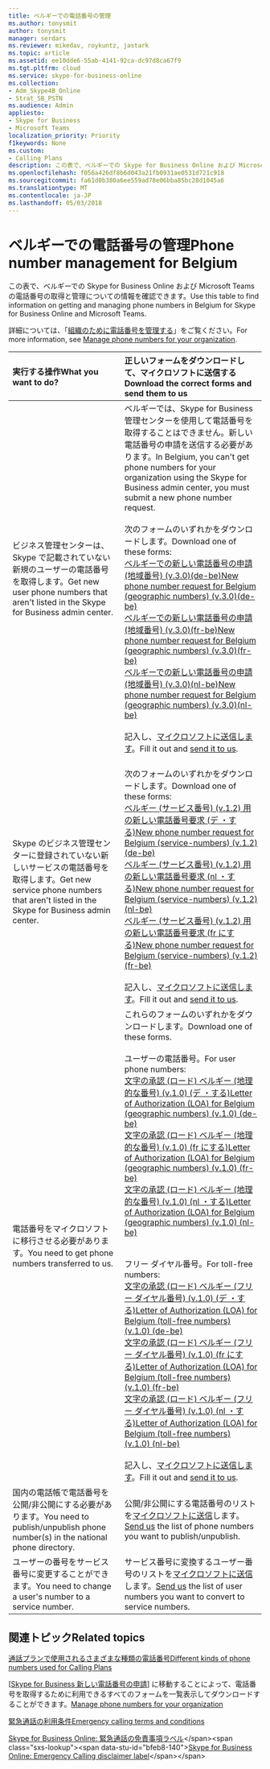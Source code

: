 ```yaml
---
title: ベルギーでの電話番号の管理
ms.author: tonysmit
author: tonysmit
manager: serdars
ms.reviewer: mikedav, roykuntz, jastark
ms.topic: article
ms.assetid: ee10dde6-55ab-4141-92ca-dc97d8ca67f9
ms.tgt.pltfrm: cloud
ms.service: skype-for-business-online
ms.collection:
- Adm_Skype4B_Online
- Strat_SB_PSTN
ms.audience: Admin
appliesto:
- Skype for Business
- Microsoft Teams
localization_priority: Priority
f1keywords: None
ms.custom:
- Calling Plans
description: この表で、ベルギーでの Skype for Business Online および Microsoft Teams の電話番号の取得と管理についての情報を確認できます。
ms.openlocfilehash: f056a426df8b6d043a21fb0931ae0531d721c918
ms.sourcegitcommit: fa61d0b380a6ee559ad78e06bba85bc28d1045a6
ms.translationtype: MT
ms.contentlocale: ja-JP
ms.lasthandoff: 05/03/2018
---
```

# <a name="phone-number-management-for-belgium"></a><span data-ttu-id="bfeb8-103">ベルギーでの電話番号の管理</span><span class="sxs-lookup"><span data-stu-id="bfeb8-103">Phone number management for Belgium</span></span>

<span data-ttu-id="bfeb8-104">この表で、ベルギーでの Skype for Business Online および Microsoft Teams の電話番号の取得と管理についての情報を確認できます。</span><span class="sxs-lookup"><span data-stu-id="bfeb8-104">Use this table to find information on getting and managing phone numbers in Belgium for Skype for Business Online and Microsoft Teams.</span></span> 
  
<span data-ttu-id="bfeb8-105">詳細については、「[組織のために電話番号を管理する](manage-phone-numbers-for-your-organization.md)」をご覧ください。</span><span class="sxs-lookup"><span data-stu-id="bfeb8-105">For more information, see [Manage phone numbers for your organization](manage-phone-numbers-for-your-organization.md).</span></span>
  
|<span data-ttu-id="bfeb8-106">**実行する操作**</span><span class="sxs-lookup"><span data-stu-id="bfeb8-106">**What you want to do?**</span></span>|<span data-ttu-id="bfeb8-107">**正しいフォームをダウンロードして、マイクロソフトに送信する**</span><span class="sxs-lookup"><span data-stu-id="bfeb8-107">**Download the correct forms and send them to us**</span></span>|
|:-----|:-----|
|<span data-ttu-id="bfeb8-108">ビジネス管理センターは、Skype で記載されていない新規のユーザーの電話番号を取得します。</span><span class="sxs-lookup"><span data-stu-id="bfeb8-108">Get new user phone numbers that aren't listed in the Skype for Business admin center.</span></span>   <br/> |<span data-ttu-id="bfeb8-109">ベルギーでは、Skype for Business 管理センターを使用して電話番号を取得することはできません。新しい電話番号の申請を送信する必要があります。</span><span class="sxs-lookup"><span data-stu-id="bfeb8-109">In Belgium, you can't get phone numbers for your organization using the Skype for Business admin center, you must submit a new phone number request.</span></span> <br/><br/><span data-ttu-id="bfeb8-110">次のフォームのいずれかをダウンロードします。</span><span class="sxs-lookup"><span data-stu-id="bfeb8-110">Download one of these forms:</span></span> <br/> <span data-ttu-id="bfeb8-111">[ベルギーでの新しい電話番号の申請 (地域番号) (v.3.0)(de-be)](../../downloads/new-number-request-forms/new-phone-number-request-for-belgium-(geographic-numbers)-(v.3.0)-(de-be).pdf)</span><span class="sxs-lookup"><span data-stu-id="bfeb8-111">[New phone number request for Belgium (geographic numbers) (v.3.0)(de-be)](../../downloads/new-number-request-forms/new-phone-number-request-for-belgium-(geographic-numbers)-(v.3.0)-(de-be).pdf)</span></span> <br/> <span data-ttu-id="bfeb8-112">[ベルギーでの新しい電話番号の申請 (地域番号) (v.3.0)(fr-be)](../../downloads/new-number-request-forms/new-phone-number-request-for-belgium-(geographic-numbers)-(v.3.0)-(fr-be).pdf)</span><span class="sxs-lookup"><span data-stu-id="bfeb8-112">[New phone number request for Belgium (geographic numbers) (v.3.0)(fr-be)](../../downloads/new-number-request-forms/new-phone-number-request-for-belgium-(geographic-numbers)-(v.3.0)-(fr-be).pdf)</span></span> <br/> <span data-ttu-id="bfeb8-113">[ベルギーでの新しい電話番号の申請 (地域番号) (v.3.0)(nl-be)](../../downloads/new-number-request-forms/new-phone-number-request-for-belgium-(geographic-numbers)-(v.3.0)-(nl-be).pdf)</span><span class="sxs-lookup"><span data-stu-id="bfeb8-113">[New phone number request for Belgium (geographic numbers) (v.3.0)(nl-be)](../../downloads/new-number-request-forms/new-phone-number-request-for-belgium-(geographic-numbers)-(v.3.0)-(nl-be).pdf)</span></span> <br/>  <br/><span data-ttu-id="bfeb8-114">記入し、[マイクロソフトに送信します](mailto:ptneu@microsoft.com)。</span><span class="sxs-lookup"><span data-stu-id="bfeb8-114">Fill it out and [send it to us](mailto:ptneu@microsoft.com).</span></span>  <br/> 
|<span data-ttu-id="bfeb8-115">Skype のビジネス管理センターに登録されていない新しいサービスの電話番号を取得します。</span><span class="sxs-lookup"><span data-stu-id="bfeb8-115">Get new service phone numbers that aren't listed in the Skype for Business admin center.</span></span> <br/> |<br/><span data-ttu-id="bfeb8-116">次のフォームのいずれかをダウンロードします。</span><span class="sxs-lookup"><span data-stu-id="bfeb8-116">Download one of these forms:</span></span><br/><span data-ttu-id="bfeb8-117">[ベルギー (サービス番号) (v.1.2) 用の新しい電話番号要求 (デ ・する)](../../downloads/new-number-request-forms/New-phone-number-request-for-belgium-(service-numbers)-(v.1.2)-(de-be).pdf)</span><span class="sxs-lookup"><span data-stu-id="bfeb8-117">[New phone number request for Belgium (service-numbers) (v.1.2) (de-be)](../../downloads/new-number-request-forms/New-phone-number-request-for-belgium-(service-numbers)-(v.1.2)-(de-be).pdf)</span></span><br/><span data-ttu-id="bfeb8-118">[ベルギー (サービス番号) (v.1.2) 用の新しい電話番号要求 (nl ・する)](../../downloads/new-number-request-forms/New-phone-number-request-for-belgium-(service-numbers)-(v.1.2)-(nl-be).pdf)</span><span class="sxs-lookup"><span data-stu-id="bfeb8-118">[New phone number request for Belgium (service-numbers) (v.1.2) (nl-be)](../../downloads/new-number-request-forms/New-phone-number-request-for-belgium-(service-numbers)-(v.1.2)-(nl-be).pdf)</span></span> <br/> <span data-ttu-id="bfeb8-119">[ベルギー (サービス番号) (v.1.2) 用の新しい電話番号要求 (fr にする)](../../downloads/new-number-request-forms/New-phone-number-request-for-belgium-(service-numbers)-(v.1.2)-(fr-be).pdf)</span><span class="sxs-lookup"><span data-stu-id="bfeb8-119">[New phone number request for Belgium (service-numbers) (v.1.2) (fr-be)](../../downloads/new-number-request-forms/New-phone-number-request-for-belgium-(service-numbers)-(v.1.2)-(fr-be).pdf)</span></span><br/><br/><span data-ttu-id="bfeb8-120">記入し、[マイクロソフトに送信します](mailto:ptneu@microsoft.com)。</span><span class="sxs-lookup"><span data-stu-id="bfeb8-120">Fill it out and [send it to us](mailto:ptneu@microsoft.com).</span></span>
|<span data-ttu-id="bfeb8-121">電話番号をマイクロソフトに移行させる必要があります。</span><span class="sxs-lookup"><span data-stu-id="bfeb8-121">You need to get phone numbers transferred to us.</span></span>  <br/> | <span data-ttu-id="bfeb8-122">これらのフォームのいずれかをダウンロードします。</span><span class="sxs-lookup"><span data-stu-id="bfeb8-122">Download one of these forms.</span></span> <br/> <br/> <span data-ttu-id="bfeb8-123">ユーザーの電話番号。</span><span class="sxs-lookup"><span data-stu-id="bfeb8-123">For user phone numbers:</span></span> <br/><span data-ttu-id="bfeb8-124">[文字の承認 (ロード) ベルギー (地理的な番号) (v.1.0) (デ ・する)](../../downloads/LOA-forms/letter-of-authorization-(loa)-for-belgium-(geographic-numbers)-(v.1.0)-(de-be).pdf)</span><span class="sxs-lookup"><span data-stu-id="bfeb8-124">[Letter of Authorization (LOA) for Belgium (geographic numbers) (v.1.0) (de-be)](../../downloads/LOA-forms/letter-of-authorization-(loa)-for-belgium-(geographic-numbers)-(v.1.0)-(de-be).pdf)</span></span> <br/> <span data-ttu-id="bfeb8-125">[文字の承認 (ロード) ベルギー (地理的な番号) (v.1.0) (fr にする)](../../downloads/LOA-forms/letter-of-authorization-(loa)-for-belgium-(geographic-numbers)-(v.1.0)-(fr-be).pdf)</span><span class="sxs-lookup"><span data-stu-id="bfeb8-125">[Letter of Authorization (LOA) for Belgium (geographic numbers) (v.1.0) (fr-be)](../../downloads/LOA-forms/letter-of-authorization-(loa)-for-belgium-(geographic-numbers)-(v.1.0)-(fr-be).pdf)</span></span> <br/> <span data-ttu-id="bfeb8-126">[文字の承認 (ロード) ベルギー (地理的な番号) (v.1.0) (nl ・する)](../../downloads/LOA-forms/letter-of-authorization-(loa)-for-belgium-(geographic-numbers)-(v.1.0)-(nl-be).pdf)</span><span class="sxs-lookup"><span data-stu-id="bfeb8-126">[Letter of Authorization (LOA) for Belgium (geographic numbers) (v.1.0) (nl-be)](../../downloads/LOA-forms/letter-of-authorization-(loa)-for-belgium-(geographic-numbers)-(v.1.0)-(nl-be).pdf)</span></span>  <br/>  <br/><br/> <span data-ttu-id="bfeb8-127">フリー ダイヤル番号。</span><span class="sxs-lookup"><span data-stu-id="bfeb8-127">For toll-free numbers:</span></span> <br/><span data-ttu-id="bfeb8-128">[文字の承認 (ロード) ベルギー (フリー ダイヤル番号) (v.1.0) (デ ・する)](../../downloads/LOA-forms/letter-of-authorization-(loa)-for-belgium-(toll-free-numbers)-(v.1.0)-(de-be).pdf)</span><span class="sxs-lookup"><span data-stu-id="bfeb8-128">[Letter of Authorization (LOA) for Belgium (toll-free numbers) (v.1.0) (de-be)](../../downloads/LOA-forms/letter-of-authorization-(loa)-for-belgium-(toll-free-numbers)-(v.1.0)-(de-be).pdf)</span></span> <br/> <span data-ttu-id="bfeb8-129">[文字の承認 (ロード) ベルギー (フリー ダイヤル番号) (v.1.0) (fr にする)](../../downloads/LOA-forms/letter-of-authorization-(loa)-for-belgium-(toll-free-numbers)-(v.1.0)-(fr-be).pdf)</span><span class="sxs-lookup"><span data-stu-id="bfeb8-129">[Letter of Authorization (LOA) for Belgium (toll-free numbers) (v.1.0) (fr-be)](../../downloads/LOA-forms/letter-of-authorization-(loa)-for-belgium-(toll-free-numbers)-(v.1.0)-(fr-be).pdf)</span></span> <br/> <span data-ttu-id="bfeb8-130">[文字の承認 (ロード) ベルギー (フリー ダイヤル番号) (v.1.0) (nl ・する)](../../downloads/LOA-forms/letter-of-authorization-(loa)-for-belgium-(toll-free-numbers)-(v.1.0)-(nl-be).pdf)</span><span class="sxs-lookup"><span data-stu-id="bfeb8-130">[Letter of Authorization (LOA) for Belgium (toll-free numbers) (v.1.0) (nl-be)](../../downloads/LOA-forms/letter-of-authorization-(loa)-for-belgium-(toll-free-numbers)-(v.1.0)-(nl-be).pdf)</span></span> <br/> <br/>   <span data-ttu-id="bfeb8-131">記入し、[マイクロソフトに送信します](mailto:ptneu@microsoft.com)。</span><span class="sxs-lookup"><span data-stu-id="bfeb8-131">Fill it out and [send it to us](mailto:ptneu@microsoft.com).</span></span> <br/> |
|<span data-ttu-id="bfeb8-132">国内の電話帳で電話番号を公開/非公開にする必要があります。</span><span class="sxs-lookup"><span data-stu-id="bfeb8-132">You need to publish/unpublish phone number(s) in the national phone directory.</span></span>  <br/> |<span data-ttu-id="bfeb8-133">公開/非公開にする電話番号のリストを[マイクロソフトに送信](mailto:ptneu@microsoft.com)します。</span><span class="sxs-lookup"><span data-stu-id="bfeb8-133">[Send us](mailto:ptneu@microsoft.com) the list of phone numbers you want to publish/unpublish.</span></span>      <br/> |
|<span data-ttu-id="bfeb8-134">ユーザーの番号をサービス番号に変更することができます。</span><span class="sxs-lookup"><span data-stu-id="bfeb8-134">You need to change a user's number to a service number.</span></span>  <br/> |<span data-ttu-id="bfeb8-135">サービス番号に変換するユーザー番号のリストを[マイクロソフトに送信](mailto:ptneu@microsoft.com)します。</span><span class="sxs-lookup"><span data-stu-id="bfeb8-135">[Send us](mailto:ptneu@microsoft.com) the list of user numbers you want to convert to service numbers.</span></span> <br/> |
   
## <a name="related-topics"></a><span data-ttu-id="bfeb8-136">関連トピック</span><span class="sxs-lookup"><span data-stu-id="bfeb8-136">Related topics</span></span>
[<span data-ttu-id="bfeb8-137">通話プランで使用されるさまざまな種類の電話番号</span><span class="sxs-lookup"><span data-stu-id="bfeb8-137">Different kinds of phone numbers used for Calling Plans</span></span>](../different-kinds-of-phone-numbers-used-for-calling-plans.md)

<span data-ttu-id="bfeb8-138">[[Skype for Business 新しい電話番号の申請](manage-phone-numbers-for-your-organization.md)] に移動することによって、電話番号を取得するために利用できるすべてのフォームを一覧表示してダウンロードすることができます。</span><span class="sxs-lookup"><span data-stu-id="bfeb8-138">[Manage phone numbers for your organization](manage-phone-numbers-for-your-organization.md)</span></span>

[<span data-ttu-id="bfeb8-139">緊急通話の利用条件</span><span class="sxs-lookup"><span data-stu-id="bfeb8-139">Emergency calling terms and conditions</span></span>](../../legal-and-regulatory/emergency-calling-terms-and-conditions.md)

<span data-ttu-id="bfeb8-140">[Skype for Business Online: 緊急通話の免責事項ラベル](https://github.com/MicrosoftDocs/OfficeDocs-SkypeForBusiness/blob/live/Skype/SfbOnline/downloads/emergency-calling/emergency-calling-label-(en-us)-(v.1.0).zip?raw=true)</span><span class="sxs-lookup"><span data-stu-id="bfeb8-140">[Skype for Business Online: Emergency Calling disclaimer label](https://github.com/MicrosoftDocs/OfficeDocs-SkypeForBusiness/blob/live/Skype/SfbOnline/downloads/emergency-calling/emergency-calling-label-(en-us)-(v.1.0).zip?raw=true)</span></span>

  
 